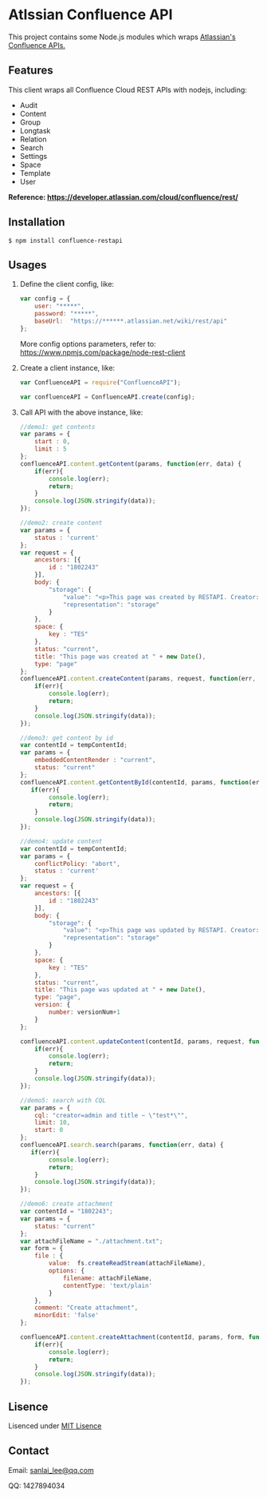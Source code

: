 # Atlssian Confluence API
This project contains some Node.js modules which wraps [Atlassian's Confluence APIs.](https://developer.atlassian.com/cloud/confluence/rest/  )

## Features

This client wraps all  Confluence Cloud REST APIs with nodejs, including:

- Audit
- Content
- Group
- Longtask
- Relation
- Search
- Settings
- Space
- Template
- User

**Reference:  https://developer.atlassian.com/cloud/confluence/rest/**



## Installation

```shell
$ npm install confluence-restapi
```



## Usages

1. Define the client config, like:

   ```javascript
   var config = {
       user: "*****",
       password: "*****",
       baseUrl:  "https://******.atlassian.net/wiki/rest/api"
   };
   ```

    More config options parameters, refer to: https://www.npmjs.com/package/node-rest-client

2. Create a client instance, like:

   ```javascript
   var ConfluenceAPI = require("ConfluenceAPI");

   var confluenceAPI = ConfluenceAPI.create(config);
   ```

3. Call API with the above instance, like:

   ```javascript
   //demo1: get contents
   var params = {
       start : 0,
       limit : 5
   };
   confluenceAPI.content.getContent(params, function(err, data) {
       if(err){
           console.log(err);
           return;
       }
       console.log(JSON.stringify(data));
   });

   //demo2: create content
   var params = {
       status : 'current'
   };
   var request = {
       ancestors: [{
           id : "1802243"
       }],
       body: {
           "storage": {
               "value": "<p>This page was created by RESTAPI. Creator: Sam.Li</p>",
               "representation": "storage"
           }
       },
       space: {
           key : "TES"
       },
       status: "current",
       title: "This page was created at " + new Date(),
       type: "page"
   };
   confluenceAPI.content.createContent(params, request, function(err, data) {
       if(err){
           console.log(err);
           return;
       }
       console.log(JSON.stringify(data));
   });

   //demo3: get content by id
   var contentId = tempContentId;
   var params = {
       embeddedContentRender : "current",
       status: "current"
   };
   confluenceAPI.content.getContentById(contentId, params, function(err, data) {
      if(err){
           console.log(err);
           return;
       }
       console.log(JSON.stringify(data));
   });

   //demo4: update content
   var contentId = tempContentId;
   var params = {
       conflictPolicy: "abort",
       status : 'current'
   };
   var request = {
       ancestors: [{
           id : "1802243"
       }],
       body: {
           "storage": {
               "value": "<p>This page was updated by RESTAPI. Creator: Sam.Li</p><p>Updated at: " + new Date() + "</p>",
               "representation": "storage"
           }
       },
       space: {
           key : "TES"
       },
       status: "current",
       title: "This page was updated at " + new Date(),
       type: "page",
       version: {
           number: versionNum+1
       }
   };

   confluenceAPI.content.updateContent(contentId, params, request, function(err, data) {
       if(err){
           console.log(err);
           return;
       }
       console.log(JSON.stringify(data));
   });

   //demo5: search with CQL
   var params = {
       cql: "creator=admin and title ~ \"test*\"",
       limit: 10,
       start: 0
   };
   confluenceAPI.search.search(params, function(err, data) {
      if(err){
           console.log(err);
           return;
       }
       console.log(JSON.stringify(data));
   });

   //demo6: create attachment
   var contentId = "1802243";
   var params = {
       status: "current"
   };
   var attachFileName = "./attachment.txt";
   var form = {
       file : {
           value:  fs.createReadStream(attachFileName),
           options: {
               filename: attachFileName,
               contentType: 'text/plain'
           }
       },
       comment: "Create attachment",
       minorEdit: 'false'
   };

   confluenceAPI.content.createAttachment(contentId, params, form, function(err, data) {
       if(err){
           console.log(err);
           return;
       }
       console.log(JSON.stringify(data));
   });
   ```



## Lisence

Lisenced under [MIT Lisence](https://github.com/lisanlai/atlassian-confluence-api/blob/master/LICENSE)



## Contact

Email: sanlai_lee@qq.com

QQ: 1427894034
